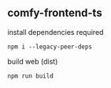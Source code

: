 
## comfy-frontend-ts

install dependencies required
```
npm i --legacy-peer-deps
```

build web (dist)
```
npm run build
```